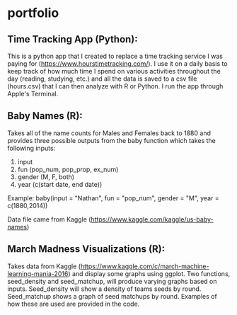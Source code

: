 # portfolio

## Time Tracking App (Python): 

This is a python app that I created to replace a time tracking service I was paying for (https://www.hourstimetracking.com/). I use it on a daily basis to keep track of how much time I spend on various activities throughout the day (reading, studying, etc.) and all the data is saved to a csv file (hours.csv) that I can then analyze with R or Python. I run the app through Apple's Terminal. 

## Baby Names (R): 

Takes all of the name counts for Males and Females back to 1880 and provides three possible outputs from the baby function which takes the following inputs: 
1. input
2. fun (pop_num, pop_prop, ex_num)
3. gender (M, F, both)
4. year (c(start date, end date))

Example: baby(input = "Nathan", fun = "pop_num", gender = "M", year = c(1880,2014))

Data file came from Kaggle (https://www.kaggle.com/kaggle/us-baby-names)

## March Madness Visualizations (R):

Takes data from Kaggle (https://www.kaggle.com/c/march-machine-learning-mania-2016) and display some graphs using ggplot. 
Two functions, seed_density and seed_matchup, will produce varying graphs based on inputs. Seed_density will show a density of teams seeds by round. Seed_matchup shows a graph of seed matchups by round. Examples of how these are used are provided in the code. 

